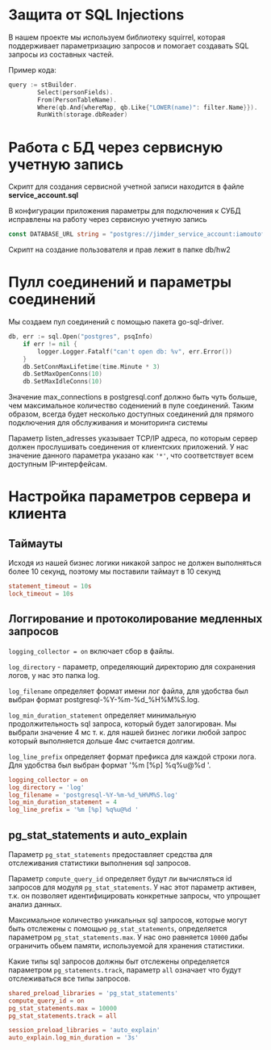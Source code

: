 # Защита от SQL Injections

В нашем проекте мы используем библиотеку squirrel, которая поддерживает параметризацию запросов и помогает создавать SQL запросы из составных частей. 

Пример кода:
```go
query := stBuilder.
		Select(personFields).
		From(PersonTableName).
		Where(qb.And{whereMap, qb.Like{"LOWER(name)": filter.Name}}).
		RunWith(storage.dbReader)
```

# Работа с БД через сервисную учетную запись

Скрипт для создания сервисной учетной записи находится в файле **service_account.sql**

В конфигурации приложения параметры для подключения к СУБД исправлены на работу через сервисную учетную запись

```go
const DATABASE_URL string = "postgres://jimder_service_account:iamoutoftouch888@postgres:5432/JIMDER"
```

Скрипт на создание пользователя и прав лежит в папке db/hw2

# Пулл соединений и параметры соединений

Мы создаем пул соединений с помощью пакета go-sql-driver.

```go
db, err := sql.Open("postgres", psqInfo)
	if err != nil {
		logger.Logger.Fatalf("can't open db: %v", err.Error())
	}
	db.SetConnMaxLifetime(time.Minute * 3)
	db.SetMaxOpenConns(10)
	db.SetMaxIdleConns(10)
```

Значение max_connections в postgresql.conf должно быть чуть больше, чем максимальное количество содениений в пуле соединений. Таким образом, всегда будет несколько доступных соединений для прямого подключения для обслуживания и мониторинга системы

Параметр listen_adresses указывает TCP/IP адреса, по которым сервер должен прослушивать соединения от клиентских приложений. У нас значение данного параметра указано как `'*'`, что соответствует всем доступным IP-интерфейсам.

# Настройка параметров сервера и клиента

## Таймауты

Исходя из нашей бизнес логики никакой запрос не должен выполняться более 10 секунд, поэтому мы поставили таймаут в 10 секунд

```conf
statement_timeout = 10s             
lock_timeout = 10s 
```

## Логгирование и протоколирование медленных запросов

```logging_collector = on``` включает сбор в файлы.

```log_directory``` - параметр, определяющий директорию для сохранения логов, у нас это папка log.

```log_filename``` определяет формат имени лог файла, для удобства был выбран формат postgresql-%Y-%m-%d_%H%M%S.log.

```log_min_duration_statement``` определяет минимальную продолжительность sql запроса, который будет залогирован. Мы выбрали значение
4 мс т. к. для нашей бизнес логики любой запрос который выполняется дольше 4мс считается долгим.

```log_line_prefix``` определяет формат префикса для каждой строки лога. Для удобства был выбран формат '%m [%p] %q%u@%d '.

```conf
logging_collector = on            
log_directory = 'log'                  
log_filename = 'postgresql-%Y-%m-%d_%H%M%S.log'      
log_min_duration_statement = 4    
log_line_prefix = '%m [%p] %q%u@%d ' 
```

## pg_stat_statements и auto_explain

Параметр ```pg_stat_statements``` предоставляет средства для отслеживания статистики выполнения sql запросов. 

Параметр ```compute_query_id``` определяет будут ли вычисляться id запросов для модуля ```pg_stat_statements```.
У нас этот параметр активен, т.к. он позволяет идентифицировать конкретные запросы, что упрощает анализ данных.

Максимальное количество уникальных sql запросов, которые могут быть отслежены с помощью ```pg_stat_statements```,
определяется параметром ```pg_stat_statements.max```. У нас оно равняется ```10000``` дабы ограничить обьем памяти, используемой для
хранения статистики.

Какие типы sql запросов должны быт отслежены определяется параметром ```pg_statements.track```, параметр ```all``` означает
что будут отслеживаться все типы запросов. 

```conf 
shared_preload_libraries = 'pg_stat_statements'
compute_query_id = on
pg_stat_statements.max = 10000
pg_stat_statements.track = all
``` 

```conf 
session_preload_libraries = 'auto_explain'
auto_explain.log_min_duration = '3s'
```
